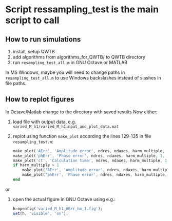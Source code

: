 # Script ressampling_test is the main script to call

## How to run simulations

1. install, setup QWTB
2. add algorithms from algorithms_for_QWTB/ to QWTB directory
3. run `resampling_test_all.m` in GNU Octave or MATLAB

In MS Windows, maybe you will need to change paths in `resampling_test_all.m` to use Windows backslashes instead of slashes in file paths.

## How to replot figures

In Octave/Matlab change to the directory with saved results
Now either:

1. load file with output data, e.g. `varied_M_h1/varied_M_h1input_and_plot_data.mat`
2. replot using function `make_plot` according the lines 129-135 in file `resampling_test.m`:

    ```octave
    make_plot('AErr', 'Amplitude error', ndres, ndaxes, harm_multiple, 1, file_prefix, xaxislabel, alg_prefixes);
    make_plot('phErr', 'Phase error', ndres, ndaxes, harm_multiple, 1, file_prefix, xaxislabel, alg_prefixes);
    make_plot('ct', 'Calculation time', ndres, ndaxes, harm_multiple, 1, file_prefix, xaxislabel, alg_prefixes);
    if harm_multiple > 1
        make_plot('AErr', 'Amplitude error', ndres, ndaxes, harm_multiple, 2, file_prefix, xaxislabel, alg_prefixes);
        make_plot('phErr', 'Phase error', ndres, ndaxes, harm_multiple, 2, file_prefix, xaxislabel, alg_prefixes);
    end
    ```

or

1. open the actual figure in GNU Octave using e.g.:

    ``` octave
    h=openfig('varied_M_h1_AErr_hm_1.fig');
    set(h, 'visible', 'on');
    ```
